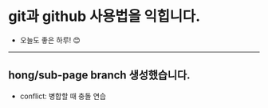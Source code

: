 # git과 github 사용법을 익힙니다.
- 오늘도 좋은 하루! 😊

---
## hong/sub-page branch 생성했습니다.
- conflict: 병합할 때 충돌 연습
